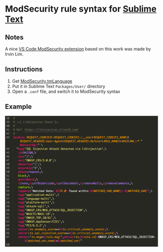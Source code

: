 # ModSecurity rule syntax for [Sublime Text](https://www.sublimetext.com)

## Notes

A nice [VS Code ModSecurity extension](https://marketplace.visualstudio.com/items?itemName=irvinlim.language-modsecurity) based on this work was made by Irvin Lim.

## Instructions

1. Get [ModSecurity.tmLanguage](https://raw.githubusercontent.com/lifeforms/sublime-modsecurity/master/ModSecurity.tmLanguage)
2. Put it in Sublime Text `Packages/User/` directory
3. Open a `.conf` file, and switch it to ModSecurity syntax

## Example

![Example](example.png)
